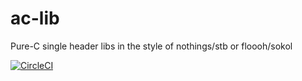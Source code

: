 # ac-lib
Pure-C single header libs in the style of nothings/stb or floooh/sokol

[![CircleCI](https://dl.circleci.com/status-badge/img/circleci/Wk7txcyFkos25ZV551wJn6/VeE86sEUtXhc2xSN8AyBN7/tree/main.svg?style=svg)](https://dl.circleci.com/status-badge/redirect/circleci/Wk7txcyFkos25ZV551wJn6/VeE86sEUtXhc2xSN8AyBN7/tree/main)
